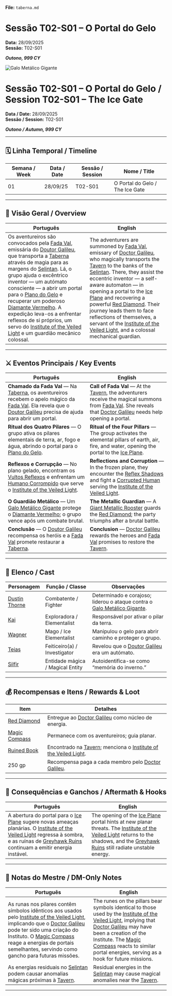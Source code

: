 **File:** `taberna.md`
# Sessão T02-S01 – O Portal do Gelo  
**Data:** 28/09/2025  
**Sessão:** T02-S01  

***Outono, 999 CY***

![Galo Metálico Gigante](metal_cock.png)
# Sessão T02-S01 – O Portal do Gelo / Session T02-S01 – The Ice Gate  
**Data / Date:** 28/09/2025  
**Sessão / Session:** T02-S01  

***Outono / Autumn, 999 CY***

---

## 🗓 Linha Temporal / Timeline

| Semana / Week | Data / Date | Sessão / Session | Nome / Title |
|----------------|--------------|------------------|---------------|
| 01 | 28/09/25 | T02-S01 | O Portal do Gelo / The Ice Gate |

---

## 📖 Visão Geral / Overview

| Português | English |
|------------|----------|
| Os aventureiros são convocados pela [Fada Val](fada_val.md), emissária do [Doutor Galileu](doutor_galileu.md), que transporta a [Taberna](taverna.md) através de magia para as margens do [Selintan](selintan.md). Lá, o grupo ajuda o excêntrico inventor — um autómato consciente — a abrir um portal para o [Plano do Gelo](ice_plan.md) e recuperar um poderoso [Diamante Vermelho](red_diamond.md). A expedição leva-os a enfrentar reflexos de si próprios, um servo do [Institute of the Veiled Light](institute_of_the_veiled_light.md) e um guardião mecânico colossal. | The adventurers are summoned by [Fada Val](fada_val.md), emissary of [Doctor Galileu](doutor_galileu.md), who magically transports the [Tavern](taverna.md) to the banks of the [Selintan](selintan.md). There, they assist the eccentric inventor — a self-aware automaton — in opening a portal to the [Ice Plane](ice_plan.md) and recovering a powerful [Red Diamond](red_diamond.md). Their journey leads them to face reflections of themselves, a servant of the [Institute of the Veiled Light](institute_of_the_veiled_light.md), and a colossal mechanical guardian. |

---

## ⚔️ Eventos Principais / Key Events

| Português | English |
|------------|----------|
| **Chamado da Fada Val** — Na [Taberna](taverna.md), os aventureiros recebem o apelo mágico da [Fada Val](fada_val.md). Ela revela que o [Doutor Galileu](doutor_galileu.md) precisa de ajuda para abrir um portal. | **Call of Fada Val** — At the [Tavern](taverna.md), the adventurers receive the magical summons from [Fada Val](fada_val.md). She reveals that [Doctor Galileu](doutor_galileu.md) needs help opening a portal. |
| **Ritual dos Quatro Pilares** — O grupo ativa os pilares elementais de terra, ar, fogo e água, abrindo o portal para o [Plano do Gelo](ice_plan.md). | **Ritual of the Four Pillars** — The group activates the elemental pillars of earth, air, fire, and water, opening the portal to the [Ice Plane](ice_plan.md). |
| **Reflexos e Corrupção** — No plano gelado, encontram os [Vultos Reflexos](vultos_reflexos.md) e enfrentam um [Humano Corrompido](corrupt_human.md) que serve o [Institute of the Veiled Light](institute_of_the_veiled_light.md). | **Reflections and Corruption** — In the frozen plane, they encounter the [Reflex Shadows](vultos_reflexos.md) and fight a [Corrupted Human](corrupt_human.md) serving the [Institute of the Veiled Light](institute_of_the_veiled_light.md). |
| **O Guardião Metálico** — Um [Galo Metálico Gigante](galo_metalico_gigante.md) protege o [Diamante Vermelho](red_diamond.md); o grupo vence após um combate brutal. | **The Metallic Guardian** — A [Giant Metallic Rooster](galo_metalico_gigante.md) guards the [Red Diamond](red_diamond.md); the party triumphs after a brutal battle. |
| **Conclusão** — O [Doutor Galileu](doutor_galileu.md) recompensa os heróis e a [Fada Val](fada_val.md) promete restaurar a [Taberna](taverna.md). | **Conclusion** — [Doctor Galileu](doutor_galileu.md) rewards the heroes and [Fada Val](fada_val.md) promises to restore the [Tavern](taverna.md). |

---

## 👥 Elenco / Cast

| Personagem | Função / Classe | Observações |
|-------------|-----------------|--------------|
| [Dustin Thorne](pc_dustin_thorne.md) | Combatente / Fighter | Determinado e corajoso; liderou o ataque contra o [Galo Metálico Gigante](galo_metalico_gigante.md). |
| [Kai](pc_kai.md) | Exploradora / Elementalist | Responsável por ativar o pilar da terra. |
| [Wagner](pc_wagner.md) | Mago / Ice Elementalist | Manipulou o gelo para abrir caminho e proteger o grupo. |
| [Teias](pc_teias.md) | Feiticeiro(a) / Investigator | Revelou que o [Doutor Galileu](doutor_galileu.md) era um autómato. |
| [Silfir](pc_silfir.md) | Entidade mágica / Magical Entity | Autoidentifica-se como “memória do inverno.” |

---

## 💰 Recompensas e Itens / Rewards & Loot

| Item | Detalhes |
|------|-----------|
| [Red Diamond](red_diamond.md) | Entregue ao [Doctor Galileu](doutor_galileu.md) como núcleo de energia. |
| [Magic Compass](magic_compass.md) | Permanece com os aventureiros; guia planar. |
| [Ruined Book](ruined_book.md) | Encontrado na [Tavern](taverna.md); menciona o [Institute of the Veiled Light](institute_of_the_veiled_light.md). |
| 250 gp | Recompensa paga a cada membro pelo [Doctor Galileu](doutor_galileu.md). |

---

## 🌌 Consequências e Ganchos / Aftermath & Hooks

| Português | English |
|------------|----------|
| A abertura do portal para o [Ice Plane](ice_plan.md) sugere novas ameaças planárias. O [Institute of the Veiled Light](institute_of_the_veiled_light.md) regressa à sombra, e as ruínas de [Greyhawk Ruins](greyhawk_ruins.md) continuam a emitir energia instável. | The opening of the [Ice Plane](ice_plan.md) portal hints at new planar threats. The [Institute of the Veiled Light](institute_of_the_veiled_light.md) returns to the shadows, and the [Greyhawk Ruins](greyhawk_ruins.md) still radiate unstable energy. |

---

## 🧩 Notas do Mestre / DM-Only Notes

| Português                                                                                                                                                                                                                                                                                                                                              | English                                                                                                                                                                                                                                                                                                                                              |
| ------------------------------------------------------------------------------------------------------------------------------------------------------------------------------------------------------------------------------------------------------------------------------------------------------------------------------------------------------ | ---------------------------------------------------------------------------------------------------------------------------------------------------------------------------------------------------------------------------------------------------------------------------------------------------------------------------------------------------- |
| As runas nos pilares contêm símbolos idênticos aos usados pelo [Institute of the Veiled Light](institute_of_the_veiled_light.md), implicando que o [Doctor Galileu](doutor_galileu.md) pode ter sido uma criação do Instituto. O [Magic Compass](magic_compass.md) reage a energias de portais semelhantes, servindo como gancho para futuras missões. | The runes on the pillars bear symbols identical to those used by the [Institute of the Veiled Light](institute_of_the_veiled_light.md), implying that [Doctor Galileu](doutor_galileu.md) may have been a creation of the Institute. The [Magic Compass](magic_compass.md) reacts to similar portal energies, serving as a hook for future missions. |
| As energias residuais no [Selintan](selintan.md) podem causar anomalias mágicas próximas à [Tavern](taverna.md).                                                                                                                                                                                                                                       | Residual energies in the [Selintan](selintan.md) may cause magical anomalies near the [Tavern](taverna.md).                                                                                                                                                                                                                                          |

---
